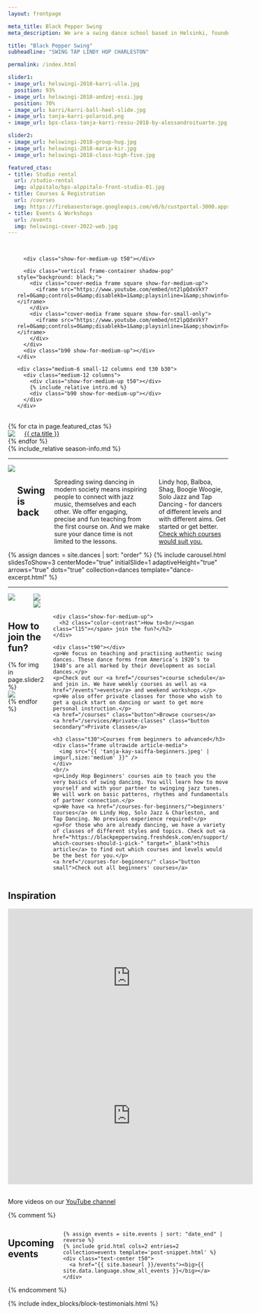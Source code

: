 ```yaml
---
layout: frontpage

meta_title: Black Pepper Swing
meta_description: We are a swing dance school based in Helsinki, founded and run through passion for authentic swing dances. We teach, organize, social dance, perform and keep the dance floor busy.

title: "Black Pepper Swing"
subheadline: "SWING TAP LINDY HOP CHARLESTON"

permalink: /index.html

slider1:
- image_url: helswingi-2018-karri-ulla.jpg
  position: 93%
- image_url: helswingi-2018-andzej-essi.jpg
  position: 70%
- image_url: karri/karri-ball-heel-slide.jpg
- image_url: tanja-karri-polaroid.png
- image_url: bps-class-tanja-karri-ressu-2018-by-alessandroituarte.jpg

slider2:
- image_url: helswingi-2018-group-hug.jpg
- image_url: helswingi-2018-maria-kir.jpg
- image_url: helswingi-2018-class-high-five.jpg

featured_ctas:
- title: Studio rental
  url: /studio-rental
  img: alppitalo/bps-alppitalo-front-studio-01.jpg
- title: Courses & Registration
  url: /courses
  img: https://firebasestorage.googleapis.com/v0/b/custportal-3000.appspot.com/o/media%2Fbps-autumn-2022.jpg?alt=media&token=19fae595-876a-41d2-8386-8ce1fc1752b7
- title: Events & Workshops
  url: /events
  img: helswingi-cover-2022-web.jpg
---
```


<section class="hero-showcase row container width-max height-max align-items-center">
  <div class="show-for-medium-up medium-4 columns bg color-main"></div>
  <div class="show-for-small-only small-12 columns bg color-contrast"></div>
  <div class="row width-max align-items-center">
    <div class="medium-1 columns show-for-medium-up">&nbsp;</div>
    <div class="medium-5 small-12 columns aside t30 b30 pr5">
      <div class="show-for-small-only small-6 columns bg color-main"></div>

      <div class="show-for-medium-up t50"></div>

      <div class="vertical frame-container shadow-pop" style="background: black;">
        <div class="cover-media frame square show-for-medium-up">
          <iframe src="https://www.youtube.com/embed/nt2lpQdxVkY?rel=0&amp;controls=0&amp;disablekb=1&amp;playsinline=1&amp;showinfo=0&amp;version=3&amp;loop=1&amp;playlist=nt2lpQdxVkY&amp;autoplay=1&amp;enablejsapi=1"></iframe>
        </div>
        <div class="cover-media frame square show-for-small-only">
          <iframe src="https://www.youtube.com/embed/nt2lpQdxVkY?rel=0&amp;controls=0&amp;disablekb=1&amp;playsinline=1&amp;showinfo=0&amp;version=3&amp;loop=1&amp;playlist=nt2lpQdxVkY&amp;autoplay=1&amp;enablejsapi=1"></iframe>
        </div>
      </div>
      <div class="b90 show-for-medium-up"></div>
    </div>

    <div class="medium-6 small-12 columns end t30 b30">
      <div class="medium-12 columns">
        <div class="show-for-medium-up t50"></div>
        {% include_relative intro.md %}
        <div class="b90 show-for-medium-up"></div>
      </div>
    </div>
  </div>
</section>

<div class="show-for-medium-up t-90"></div>

<section class="row width-max bg-color color-main">
  <div class="medium-1 columns show-for-medium-up">&nbsp;</div>
  <section class="medium-10 columns end">
    <div class="row t50 b30">
      {% for cta in page.featured_ctas %}
      <div class="medium-4 columns">
        <a href="{{ cta.url }}">
          <div class="frame landscape cover">
            <img src="{{ cta.img | imgurl,size:'small' }}" />
          </div>
        </a>
        <a href="{{ cta.url }}" class="button expand">{{ cta.title }}</a>
      </div>
      {% endfor %}
    </div>
  </section>
</section>

<div class="t30"></div>
{% include_relative season-info.md %}
<div class="t50"></div>

<div class="show-for-medium-up"></div>
<hr class="decor skew-left" />

<section class="row b30 align-items-end">
  <div class="large-6 medium-10 medium-centered columns aside pr20">
    <div class="frame landscape shadow-pop">
      <img src="{{ 'helswingi-2018-group-picture-tommi.jpg' | imgurl,size:'medium' }}" />
    </div>
    <div class="show-for-medium-up b30"></div>
  </div>
  <div class="large-6 medium-8 medium-centered columns end t20">
    <div class="show-for-large-up t90"></div>
    <h2 class="t10">Swing is <b>back</b></h2>
    <p>Spreading swing dancing in modern society means inspiring people to connect with jazz music, themselves and each other. We offer engaging, precise and fun teaching from the first course on. And we make sure your dance time is not limited to the lessons.</p>
    <p>Lindy hop, Balboa, Shag, Boogie Woogie, Solo Jazz and Tap Dancing - for dancers of different levels and with different aims. Get started or get better. <a href="{{ site.baseurl }}/courses" class="">Check which courses would suit you.</a></p>
  </div>
</section>

<section class="row width-max">
  <div class="medium-12 columns slick-padded">
  {% assign dances = site.dances | sort: "order" %}
  {% include carousel.html slidesToShow=3 centerMode="true" initialSlide=1 adaptiveHeight="true" arrows="true" dots="true" collection=dances template="dance-excerpt.html" %}
  </div>
</section>

<div class="t90 b60"></div>

<hr class="decor skew-x underlay" />

<section class="row b30 t-30">
  <div class="show-for-medium-up medium-6 columns aside">
    <!-- TODO: fetch from slider2 -->
    <div class="frame square cover shadow-pop">
      <img src="{{ page.slider2[0].image_url | imgurl,size:'medium' }}" />
    </div>
    <br />
    <div class="row">
      <div class="medium-6 columns">
        <div class="frame portrait cover">
          <img src="{{ page.slider2[1].image_url | imgurl,size:'medium' }}" />
        </div>
      </div>
      <div class="medium-6 columns">
        <div class="frame portrait cover">
          <img src="{{ page.slider2[2].image_url | imgurl,size:'medium' }}" />
        </div>
      </div>
    </div>
  </div>
  <div class="medium-6 columns end">
    <div class="show-for-small-only width-medium align-center">
      <h2 class="color-contrast">How to<br/><span class="l15"></span> join the fun?</h2>
      <div class="slick-carousel frame-container square shadow-pop">
        {% for img in page.slider2 %}
        <div>
          <div class="frame square cover">
            <img src="{{ img.image_url | imgurl,size:'medium' }}" style="object-position: {{ img.position | default: "center" }}" />
          </div>
        </div>
        {% endfor %}
      </div>
    </div>

    <div class="show-for-medium-up">
      <h2 class="color-contrast">How to<br/><span class="l15"></span> join the fun?</h2>
    </div>

    <div class="t90"></div>
    <p>We focus on teaching and practising authentic swing dances. These dance forms from America’s 1920’s to 1940’s are all marked by their development as social dances.</p>
    <p>Check out our <a href="/courses">course schedule</a> and join in. We have weekly courses as well as <a href="/events">events</a> and weekend workshops.</p>
    <p>We also offer private classes for those who wish to get a quick start on dancing or want to get more personal instruction.</p>
    <a href="/courses" class="button">Browse courses</a>
    <a href="/services/#private-classes" class="button secondary">Private classes</a>

    <h3 class="t30">Courses from beginners to advanced</h3>
    <div class="frame ultrawide article-media">
      <img src="{{ 'tanja-kay-saiffa-beginners.jpeg' | imgurl,size:'medium' }}" />
    </div>
    <br/>
    <p>Lindy Hop Beginners' courses aim to teach you the very basics of swing dancing. You will learn how to move yourself and with your partner to swinging jazz tunes. We will work on basic patterns, rhythms and fundamentals of partner connection.</p>
    <p>We have <a href="/courses-for-beginners/">beginners' courses</a> on Lindy Hop, Solo Jazz & Charleston, and Tap Dancing. No previous experience required!</p>
    <p>For those who are already dancing, we have a variety of classes of different styles and topics. Check out <a href="https://blackpepperswing.freshdesk.com/en/support/solutions/articles/42000082224-which-courses-should-i-pick-" target="_blank">this article</a> to find out which courses and levels would be the best for you.</p>
    <a href="/courses-for-beginners/" class="button small">Check out all beginners' courses</a>
  </div>
</section>

<section class="b30">
  <h2 class="text-center">Inspiration</h2>
  <div class="row">
    <div class="columns medium-6 small-12">
      <div class="article-media">
      <iframe width="560" height="315" src="https://www.youtube.com/embed/vViI2Io_TeM" title="YouTube video player" frameborder="0" allow="accelerometer; autoplay; clipboard-write; encrypted-media; gyroscope; picture-in-picture" allowfullscreen></iframe>
      </div>
    </div>
    <div class="columns medium-6 small-12">
      <div class="article-media">
      <iframe width="560" height="315" src="https://www.youtube.com/embed/cbF358ml5dk" title="YouTube video player" frameborder="0" allow="accelerometer; autoplay; clipboard-write; encrypted-media; gyroscope; picture-in-picture" allowfullscreen></iframe>
      </div>
    </div>
  </div>
  <br/>
  <p class="text-center">More videos on our <a href="https://www.youtube.com/c/BlackPepperSwing">YouTube channel</a></p>
</section>

{% comment %}
<section class="row b30">
  <div class="medium-12 columns">
    <h2 class="text-center">Upcoming events</h2>

    {% assign events = site.events | sort: "date_end" | reverse %}
    {% include grid.html cols=2 entries=2 collection=events template='post-snippet.html' %}
    <div class="text-center t50">
      <a href="{{ site.baseurl }}/events"><big>{{ site.data.language.show_all_events }}</big></a>
    </div>
  </div>
</section>
{% endcomment %}

{% include index_blocks/block-testimonials.html %}
